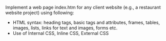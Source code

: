 Implement a web page index.htm for any client website (e.g., a restaurant website project) using following:

- HTML syntax: heading tags, basic tags and attributes, frames, tables, images, lists, links
  for text and images, forms etc.
- Use of Internal CSS, Inline CSS, External CSS
